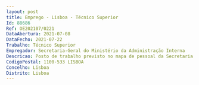 ```yaml
--- 
layout: post
title: Emprego - Lisboa - Técnico Superior
Id: 88686
Ref: OE202107/0221
DataAbertura: 2021-07-08
DataFecho: 2021-07-22
Trabalho: Técnico Superior
Empregador: Secretaria-Geral do Ministério da Administração Interna
Descricao: Posto de trabalho previsto no mapa de pessoal da Secretaria Geral, com funções de grau de complexidade 3, a exercer na Divisão de Contratação Pública da Direção de Serviços da Unidade Ministerial de Compras (DSUMC) na área de atividade, conforme artº 4º do Despacho nº 887 2018,  publicado no D.R II Série nº 16 de 23 de janeiro de 2018, que estabelece as Unidades Orgânicas flexíveis da  Secretaria Geral da Administração Interna, com incidência nas seguintes funções Elaboração de procedimentos aquisitivos ao abrigo do Código da Contratação Pública, nomeadamente elaboração de cadernos de encargos, programas de concursos, integração do júri, análise de propostas, elaboração de relatórios preliminar e final, contratos, lançamento e acompanhamento do procedimento nas plataformas eletrónicas de contratação pública e respetiva execução contratual.Elaboração e pedidos de pareceres prévios e integração do processo aquisitivo com a respetiva despesa.
CodigoPostal: 1100-533 LISBOA
Concelho: Lisboa
Distrito: Lisboa
--- 
```

